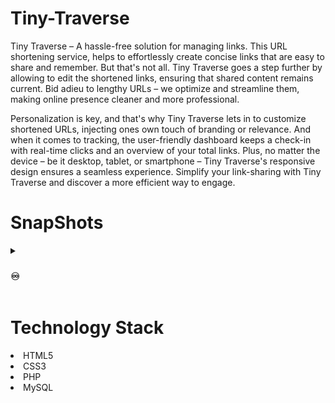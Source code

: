 # Tiny-Traverse
Tiny Traverse – A hassle-free solution for managing links. This URL shortening service, helps to effortlessly create concise links that are easy to share and remember. But that's not all. Tiny Traverse goes a step further by allowing to edit the shortened links, ensuring that shared content remains current. Bid adieu to lengthy URLs – we optimize and streamline them, making online presence cleaner and more professional.

Personalization is key, and that's why Tiny Traverse lets in to customize shortened URLs, injecting ones own touch of branding or relevance. And when it comes to tracking, the user-friendly dashboard keeps a check-in with real-time clicks and an overview of your total links. Plus, no matter the device – be it desktop, tablet, or smartphone – Tiny Traverse's responsive design ensures a seamless experience. Simplify your link-sharing with Tiny Traverse and discover a more efficient way to engage.

# SnapShots
<details>
  <summary><h3>♾️</h3></summary> <br>
  <img src="https://github.com/prototype47/Tiny-Traverse/assets/76837650/2371aa2e-b7b1-4300-9d30-c9dadd3402a4">
  <img src="https://github.com/prototype47/Tiny-Traverse/assets/76837650/99b3efed-e587-46b7-807d-5397f4827c27">
  <img src="https://github.com/prototype47/Tiny-Traverse/assets/76837650/415519e4-0784-4e6b-bdb8-37ba188af3c9">
</details>

# Technology Stack
<li>HTML5</li>
<li>CSS3</li>
<li>PHP</li>
<li>MySQL</li>
